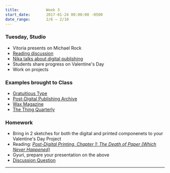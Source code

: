 ```yaml
---
title:            Week 3
start_date:       2017-01-24 00:00:00 -0500
date_range:       2/6 – 2/10
---
```


### Tuesday, Studio

- Vitoria presents on Michael Rock
- [Reading discussion](https://docs.google.com/document/d/1zuDVjVfYF44mFwhwZym9uvchGzFYygl-tE3azKHCU_0/edit?usp=sharin)
- [Nika talks about digital publishing](../assets/lectures/lecture3.pdf)
- Students share progress on Valentine's Day
- Work on projects

### Examples brought to Class
- [Gratuitious Type](http://gratuitoustype.com/)
- [Post-Digital Publishing Archive](http://p-dpa.net/)
- [Wax Magazine](http://readwax.com/)
- [The Thing Quarterly](https://thethingquarterly.com/)


### Homework

- Bring in 2 sketches for both the digital and printed componenets to your Valentine's Day Project
- Reading: [*Post-Digital Printing, Chapter 1: The Death of Paper (Which Never Happened)*](../assets/readings/ludovico_alessandro_Post-Digital_Print._The_Mutation_of_Publishing.pdf)
- Gyuri, prepare your presentation on the above
- [Discussion Question](https://docs.google.com/document/d/1nXUK-2kcULpVtGcLBrtIh5Yw2nuNAJIEA8Y8vKsuOiA/edit?usp=sharing)

---
